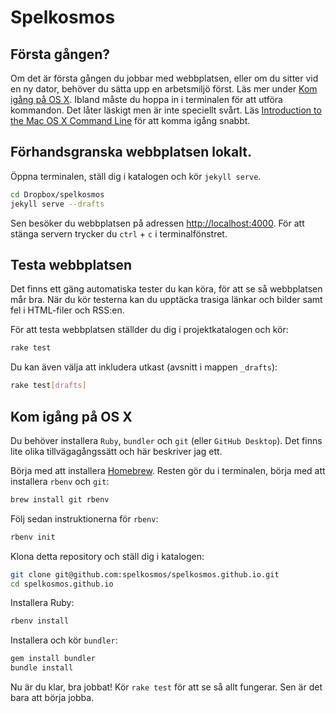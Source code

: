 # Spelkosmos

## Första gången?

Om det är första gången du jobbar med webbplatsen, eller om du sitter vid en ny dator, behöver du sätta upp en arbetsmiljö först. Läs mer under [Kom igång på OS X][1]. Ibland måste du hoppa in i terminalen för att utföra kommandon. Det låter läskigt men är inte speciellt svårt. Läs [Introduction to the Mac OS X Command Line][2] för att komma igång snabbt.

## Förhandsgranska webbplatsen lokalt.

Öppna terminalen, ställ dig i katalogen och kör `jekyll serve`.

```sh
cd Dropbox/spelkosmos
jekyll serve --drafts
```

Sen besöker du webbplatsen på adressen <http://localhost:4000>. För att stänga servern trycker du `ctrl` + `c` i terminalfönstret.

## Testa webbplatsen

Det finns ett gäng automatiska tester du kan köra, för att se så webbplatsen mår bra. När du kör testerna kan du upptäcka trasiga länkar och bilder samt fel i HTML-filer och RSS:en.

För att testa webbplatsen ställder du dig i projektkatalogen och kör:

```sh
rake test
```

Du kan även välja att inkludera utkast (avsnitt i mappen `_drafts`):

```sh
rake test[drafts]
```

## Kom igång på OS X

Du behöver installera `Ruby`, `bundler` och `git` (eller `GitHub Desktop`). Det finns lite olika tillvägagångssätt och här beskriver jag ett.

Börja med att installera [Homebrew][3]. Resten gör du i terminalen, börja med att installera `rbenv` och `git`:

```sh
brew install git rbenv
```

Följ sedan instruktionerna för `rbenv`:

```sh
rbenv init
```

Klona detta repository och ställ dig i katalogen:

```sh
git clone git@github.com:spelkosmos/spelkosmos.github.io.git
cd spelkosmos.github.io
```

Installera Ruby:

```sh
rbenv install
```
Installera och kör `bundler`:

```sh
gem install bundler
bundle install
```

Nu är du klar, bra jobbat! Kör `rake test` för att se så allt fungerar. Sen är det bara att börja jobba.

[1]: #kom-igång-på-os-x
[2]: http://blog.teamtreehouse.com/introduction-to-the-mac-os-x-command-line
[3]: http://brew.sh
